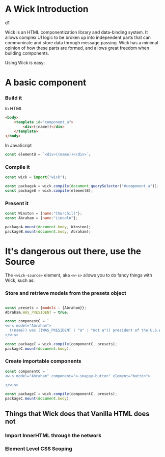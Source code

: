 # A Wick Introduction

d1

Wick is an HTML componentization library and data-binding system. It allows complex UI logic to be broken up into independent parts that can communicate and store data through message passing. Wick has a minimal opinion of how these parts are formed, and allows great freedom when building components.

Using Wick is easy:


# A basic component

### Build it
In HTML
```HTML
<body>
    <template id="component_a">
        <div>((name))</div>
    </template>
</body>

```

In JavaScript
```js
const elementB = `<div>((name))</div>`;
```

### Compile it

```javascript
const wick = import("wick");

const packageA = wick.compile(document.querySelector("#component_a"));
const packageB = wick.compile(elementB);
```

### Present it

```JavaScript
const Winston = {name:"Churchill"};
const Abraham = {name:"Lincoln"};

packageA.mount(document.body, Winston);
packageB.mount(document.body, Abraham);
```

# It's dangerous out there, use the Source
The ``<wick-source>`` element, aka ``<w-s>`` allows you to do fancy things with Wick, such as:
### Store and retrieve models from the presets object
```JavaScript

const presets = {models : {Abraham}};
Abraham.WAS_PRESIDENT = true;

const componentC = `
<w-s model="Abraham">
  ((name)) was ((WAS_PRESIDENT ? "a" : "not a")) president of the U.S.A.
</w-s>
`
const packageC = wick.compile(componentC, presets);
packageC.mount(document.body);
```

### Create importable components

```JavaScript
const componentC = `
<w-s model="Abraham" component="a-snappy-button" element="button">

</w-s>
`
const packageC = wick.compile(componentC, presets);
packageC.mount(document.body);
```

## Things that Wick does that Vanilla HTML does not

### Import InnerHTML through the network 

### Element Level CSS Scoping



 